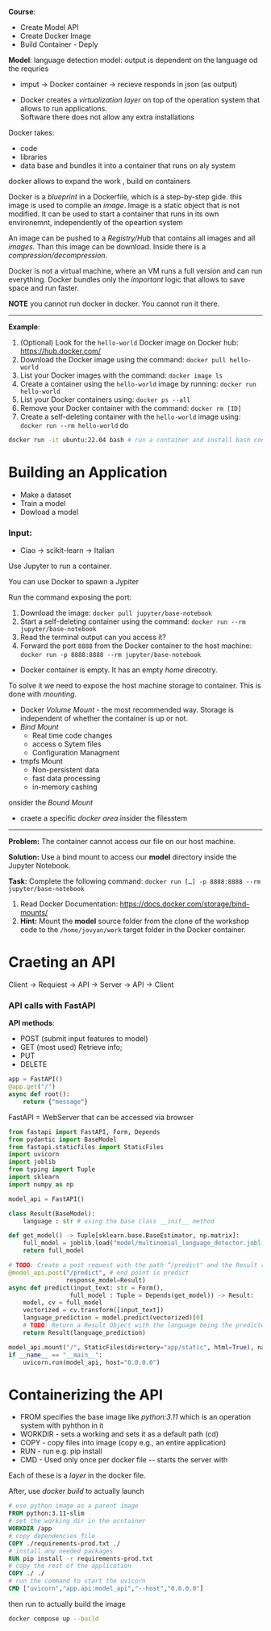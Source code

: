 __Course__:
- Create Model API
- Create Docker Image
- Build Container - Deply

__Model__: language detection model: output is dependent on the language od the requries

- imput -> Docker container -> recieve responds in json (as output)

- Docker creates a _virtualization layer_ on top of the operation system that allows to run applications.  
Software there does not allow any extra installations

Docker takes:
- code
- libraries
- data base 
and bundles it into a container that runs on aly system

docker allows to expand the work , build on containers

Docker is a _blueprint_ in a Dockerfile, which is a step-by-step gide. this image is used to compile an _image_. Image is a static object that is not modified. It can be used to start a container that runs in its own environemnt, independently of the opeartion system 

An image can be pushed to a _Registry/Hub_ that contains all images and all _images_. Than this image can be download. Inside there is a _compression/decompression_. 

Docker is not a virtual machine, where an VM runs a full version and can run everything. Docker bundles only the _important_ logic that allows to save space and run faster. 

__NOTE__ you cannot run docker in docker. You cannot run it there. 

---  
__Example__:  
1. (Optional) Look for the ```hello-world``` Docker image on Docker hub: https://hub.docker.com/
2. Download the Docker image using the command: ```docker pull hello-world```
3. List your Docker images with the command: ```docker image ls```
4. Create a container using the ```hello-world``` image by running: ```docker run hello-world```
5. List your Docker containers using: ```docker ps --all```
6. Remove your Docker container with the command: ```docker rm [ID]```
7. Create a self-deleting container with the ```hello-world``` image using: ```docker run --rm hello-world```
do
```bash
docker run -it ubuntu:22.04 bash # run a container and install bash concil
```

# Building an Application

- Make a dataset
- Train a model
- Dowload a model

### Input:
- Ciao -> scikit-learn -> Italian

Use Jupyter to run a container. 

You can use Docker to spawn a Jypiter

Run the command exposing the port: 

1. Download the image: ```docker pull jupyter/base-notebook```
2. Start a self-deleting container using the command: ```docker run --rm jupyter/base-notebook```
3. Read the terminal output can you access it?
5. Forward the port ```8888``` from the Docker container to the host machine: ```docker run -p 8888:8888 --rm jupyter/base-notebook```

- Docker container is empty. It has an empty _home_ direcotry.  

To solve it we need to expose the host machine storage to container. 
This is done with _mounting_. 
- Docker _Volume Mount_ - the most recommended way. Storage is independent of whether the container is up or not. 
- _Bind Mount_ 
    - Real time code changes
    - access o Sytem files
    - Configuration Managment
- tmpfs Mount 
    - Non-persistent data
    - fast data processing
    - in-memory cashing

onsider the _Bound Mount_
- craete a specific _docker area_ insider the filesstem 

--- 
**Problem:** The container cannot access our file on our host machine. 

**Solution:** Use a bind mount to access our **model** directory inside the Jupyter Notebook.

**Task:** Complete the following command: ```docker run […] -p 8888:8888 --rm jupyter/base-notebook```

1. Read Docker Documentation: https://docs.docker.com/storage/bind-mounts/
2. **Hint:**  Mount the **model** source folder from the clone of the workshop code to the ```/home/jovyan/work``` target folder in the Docker container.


# Craeting an API

Client -> Requiest -> API -> Server -> API -> Client

### API calls with FastAPI

__API methods__:
- POST (submit input features to model)
- GET (most used) Retrieve info; 
- PUT
- DELETE

```python
app = FastAPI()
@app.get("/")
async def root():
    return {"message"}
```

FastAPI = WebServer that can be accessed via browser

```python
from fastapi import FastAPI, Form, Depends
from pydantic import BaseModel
from fastapi.staticfiles import StaticFiles
import uvicorn
import joblib
from typing import Tuple
import sklearn
import numpy as np

model_api = FastAPI()

class Result(BaseModel):
    language : str # using the base class __init__ method

def get_model() -> Tuple[sklearn.base.BaseEstimator, np.matrix]:
    full_model = joblib.load("model/multinomial_language_detector.joblib")
    return full_model

# TODO: Create a post request with the path “/predict" and the Result response_model.
@model_api.post("/predict", # end point is predict
                response_model=Result)
async def predict(input_text: str = Form(), 
                 full_model : Tuple = Depends(get_model)) -> Result:
    model, cv = full_model
    vectorized = cv.transform([input_text])
    language_prediction = model.predict(vectorized)[0]
    # TODO: Return a Result Object with the language being the predicted language.
    return Result(language_prediction)

model_api.mount("/", StaticFiles(directory="app/static", html=True), name="static")
if __name__ == "__main__":
    uvicorn.run(model_api, host="0.0.0.0")

```

# Containerizing the API

- FROM specifies the base image like _python:3.11_ which is an operation system with pyhthon in it 
- WORKDIR - sets a working and sets it as a default path (cd)
- COPY - copy files into image (copy e.g., an entire application)
- RUN - run e.g. pip install
- CMD - Used only once per docker file -- starts the server with 

Each of these is a _layer_ in the docker file. 

After, use _docker build_ to actually launch

```Dockerfile
# use python image as a parent image
FROM python:3.11-slim
# set the working dir in the ocntainer
WORKDIR /app
# copy dependencies file
COPY ./requirements-prod.txt ./
# install any needed packages 
RUN pip install -r requirements-prod.txt
# copy the rest of the application
COPY ./ ./
# run the command to start the uvicorn
CMD ["uvicorn","app.api:model_api","--host","0.0.0.0"]
```

then run to actually build the image

```bash
docker compose up --build
```
